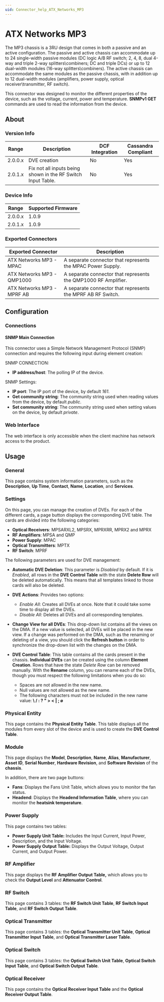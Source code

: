 ```yaml
---
uid: Connector_help_ATX_Networks_MP3
---
```


# ATX Networks MP3

The MP3 chassis is a 3RU design that comes in both a passive and an active configuration. The passive and active chassis can accommodate up to 24 single-width passive modules (DC logic A/B RF switch; 2, 4, 8, dual 4-way and triple 2-way splitters\combiners; DC and triple DCs) or up to 12 dual-width modules (16-way splitters\combiners). The active chassis can accommodate the same modules as the passive chassis, with in addition up to 12 dual-width modules (amplifiers, power supply, optical receiver\transmitter, RF switch).

This connector was designed to monitor the different properties of the device, such as the voltage, current, power and temperature. **SNMPv1 GET** commands are used to read the information from the device.

## About

### Version Info

| Range     | Description                                                  | DCF Integration     | Cassandra Compliant     |
|-----------|--------------------------------------------------------------|---------------------|-------------------------|
| 2.0.0.x   | DVE creation                                                 | No                  | Yes                     |
| 2.0.1.x   | Fix not all inputs being shown in the RF Switch Input Table. | No                  | Yes                     |

### Device Info

| Range     | Supported Firmware     |
|-----------|------------------------|
| 2.0.0.x   | 1.0.9                  |
| 2.0.1.x   | 1.0.9                  |

### Exported Connectors

| Exported Connector         | Description                                                    |
|----------------------------|----------------------------------------------------------------|
| ATX Networks MP3 - MPAC    | A separate connector that represents the MPAC Power Supply.    |
| ATX Networks MP3 - QMP1000 | A separate connector that represents the QMP1000 RF Amplifier. |
| ATX Networks MP3 - MPRF AB | A separate connector that represents the MPRF AB RF Switch.    |

## Configuration

### Connections

#### SNMP Main Connection

This connector uses a Simple Network Management Protocol (SNMP) connection and requires the following input during element creation:

SNMP CONNECTION:

- **IP address/host**: The polling IP of the device.

SNMP Settings:

- **IP port**: The IP port of the device, by default *161*.
- **Get community string**: The community string used when reading values from the device, by default *public*.
- **Set community string**: The community string used when setting values on the device, by default *private*.

### Web Interface

The web interface is only accessible when the client machine has network access to the product.

## Usage

### General

This page contains system information parameters, such as the **Description**, **Up Time**, **Contact**, **Name**, **Location**, and **Services**.

### Settings

On this page, you can manage the creation of DVEs. For each of the different cards, a page button displays the corresponding DVE table. The cards are divided into the following categories:

- **Optical Receivers**: MPSARXL2, MPSRX, MPRXRR, MPRX2 and MPRX
- **RF Amplifiers**: MPSA and QMP
- **Power Supply**: MPAC
- **Optical Transmitters**: MPTX
- **RF Switch**: MPRF

The following parameters are used for DVE management:

- **Automatic DVE Deletion**: This parameter is *Disabled* by default. If it is *Enabled*, all rows in the **DVE Control Table** with the state **Delete Row** will be deleted automatically. This means that all templates linked to those cards will also be deleted.

- **DVE Actions**: Provides two options:

  - *Enable All*: Creates all DVEs at once. Note that it could take some time to display all the DVEs.
  - *Disable All:* Deletes all DVEs and all corresponding templates.

- **Change View for all DVEs**: This drop-down list contains all the views on the DMA. If a new value is selected, all DVEs will be placed in the new view. If a change was performed on the DMA, such as the renaming or deleting of a view, you should click the **Refresh button** in order to synchronize the drop-down list with the changes on the DMA.

- **DVE Control Table**: This table contains all the cards present in the chassis. **Individual DVEs** can be created using the column **Element Creation**. Rows that have the state *Delete Row* can be removed manually. With the **Rename** column, you can rename each of the DVEs, though you must respect the following limitations when you do so:

  - Spaces are not allowed in the new name.
  - Null values are not allowed as the new name.
  - The following characters must not be included in the new name value: **\\ / : ? " \> \< \| ; ø**

### Physical Entity

This page contains the **Physical Entity Table**. This table displays all the modules from every slot of the device and is used to create the **DVE Control Table**.

### Module

This page displays the **Model**, **Description**, **Name**, **Alias**, **Manufacturer**, **Asset ID**, **Serial Number**, **Hardware Revision**, and **Software Revision** of the **chassis**.

In addition, there are two page buttons:

- **Fans**: Displays the Fans Unit Table, which allows you to monitor the fan status.
- **Headend**: Displays the **Headend Information Table**, where you can monitor the **heatsink temperature**.

### Power Supply

This page contains two tables:

- **Power Supply Unit Table:** Includes the Input Current, Input Power, Description, and the Input Voltage.
- **Power Supply Output Table:** Displays the Output Voltage, Output Current, and Output Power.

### RF Amplifier

This page displays the **RF Amplifier Output Table,** which allows you to check the **Output Level** and **Attenuator Control**.

### RF Switch

This page contains 3 tables: the **RF Switch Unit Table**, **RF Switch Input Table**, and **RF Switch Output Table**.

### Optical Transmitter

This page contains 3 tables: the **Optical Transmitter Unit Table**, **Optical Transmitter Input Table**, and **Optical Transmitter Laser Table**.

### Optical Switch

This page contains 3 tables: the **Optical Switch Unit Table**, **Optical Switch Input Table**, and **Optical Switch Output Table**.

### Optical Receiver

This page contains the **Optical Receiver Input Table** and the **Optical Receiver Output Table**.

